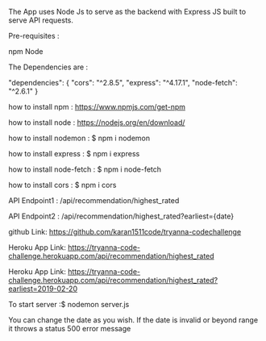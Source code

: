 The App uses Node Js to serve as the backend with Express JS built to serve API requests.

Pre-requisites :

npm
Node

The Dependencies are :

"dependencies": {
"cors": "^2.8.5",
"express": "^4.17.1",
"node-fetch": "^2.6.1"
}

how to install npm : https://www.npmjs.com/get-npm

how to install node : https://nodejs.org/en/download/

how to install nodemon : $ npm i nodemon

how to install express : $ npm i express

how to install node-fetch : $ npm i node-fetch

how to install cors : $ npm i cors

API Endpoint1 : /api/recommendation/highest_rated

API Endpoint2 : /api/recommendation/highest_rated?earliest={date}

github Link: https://github.com/karan1511code/tryanna-codechallenge

Heroku App Link: https://tryanna-code-challenge.herokuapp.com/api/recommendation/highest_rated

Heroku App Link: https://tryanna-code-challenge.herokuapp.com/api/recommendation/highest_rated?earliest=2019-02-20

To start server :$ nodemon server.js

You can change the date as you wish. If the date is invalid or beyond range it throws a status 500 error message

